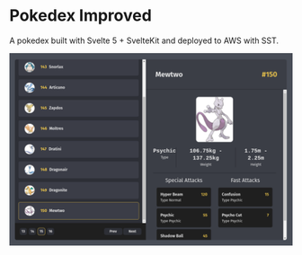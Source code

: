 # Pokedex Improved

A pokedex built with Svelte 5 + SvelteKit and deployed to AWS with SST.

![pokedex](pokedex.png)
